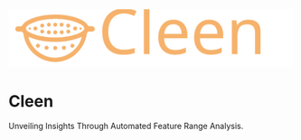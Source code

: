 <div align="center"><img src="https://github.com/yinsn/Cleen/blob/develop/docs/images/Cleen.svg" width="650"/></div>

# Cleen

Unveiling Insights Through Automated Feature Range Analysis.
